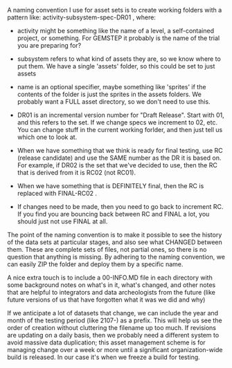 A naming convention I use for asset sets is to create working folders with a pattern like: activity-subsystem-spec-DR01 , where:

* activity might be something like the name of a level, a self-contained project, or something. For GEMSTEP it probably is the name of the trial you are preparing for?

* subsystem refers to what kind of assets they are, so we know where to put them. We have a single 'assets' folder, so this could be set to just assets

* name is an optional specifier, maybe something like 'sprites' if the contents of the folder is just the sprites in the assets folders. We probably want a FULL asset directory, so we don't need to use this.

* DR01 is an incremental version number for "Draft Release". Start with 01, and this refers to the set. If we change specs we increment to 02, etc. You can change stuff in the current working forlder, and then just tell us which one to look at.

* When we have something that we think is ready for final testing, use RC (release candidate) and use the SAME number as the DR it is based on. For example, if DR02 is the set that we've decided to use, then the RC that is derived from it is RC02 (not RC01).

* When we have something that is DEFINITELY final, then the RC is replaced with FINAL-RC02 .

* If changes need to be made, then you need to go back to increment RC. If you find you are bouncing back between RC and FINAL a lot, you should just not use FINAL at all.

The point of the naming convention is to make it possible to see the history of the data sets at particular stages, and also see what CHANGED between them.  These are complete sets of files, not partial ones, so there is no question that anything is missing.
By adhering to the naming convention, we can easily ZIP the folder and deploy them by a specific name.

A nice extra touch is to include a 00-INFO.MD file in each directory with some background notes on what's in it, what's changed, and other notes that are helpful to integrators and data archeologists from the future (like future versions of us that have forgotten what it was we did and why)

If we anticipate a lot of datasets that change, we can include the year and month of the testing period (like 2107-) as a prefix. This will help us see the order of creation without cluttering the filename up too much. If revisions are updating on a daily basis, then we probably need a different system to avoid massive data duplication; this asset management scheme is for managing change over a week or more until a significant organization-wide build is released. In our case it's when we freeze a build for testing.
